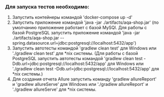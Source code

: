 ### Для запуска тестов необходимо:
1. Запустить контейнеры командой 'docker-compose up -d'
2. Запустить приложение командой 'java -jar ./artifacts/aqa-shop.jar' (по умолчанию приложение работает с базой MySQl. Для работы с базой PostgreSQL запустить приложение командой 'java -jar ./artifacts/aqa-shop.jar --spring.datasource.url=jdbc:postgresql://localhost:5432/app')
3. Запустить автотесты командой 'gradlew clean test' для Windows или './gradlew clean test' для *nix системы. (Для работы с базой PostgreSQL запустить автотесты командой 'gradlew clean test -Ddb.url=jdbc:postgresql://localhost:5432/app' для Windows или './gradlew clean test -Ddb.url=jdbc:postgresql://localhost:5432/app' для *nix системы.)
4. Для создания отчета Allure запустить команду 'gradlew allureReport' и 'gradlew allureServe' для Windows или './gradlew allureReport' и './gradlew allureServe' для *nix системы.